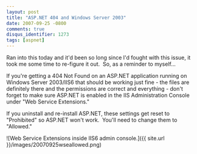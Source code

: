 ```yaml
---
layout: post
title: "ASP.NET 404 and Windows Server 2003"
date: 2007-09-25 -0800
comments: true
disqus_identifier: 1273
tags: [aspnet]
---
```

Ran into this today and it'd been so long since I'd fought with this
issue, it took me some time to re-figure it out.  So, as a reminder to
myself...

If you're getting a 404 Not Found on an ASP.NET application running on
Windows Server 2003/IIS6 that should be working just fine - the files
are definitely there and the permissions are correct and everything -
don't forget to make sure ASP.NET is enabled in the IIS Administration
Console under "Web Service Extensions."

If you uninstall and re-install ASP.NET, these settings get reset to
"Prohibited" so ASP.NET won't work.  You'll need to change them to
"Allowed."

![Web Service Extensions inside IIS6 admin
console.]({{ site.url }}/images/20070925wseallowed.png)

 

